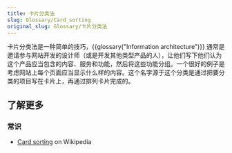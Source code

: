 ```yaml
---
title: 卡片分类法
slug: Glossary/Card_sorting
original_slug: Glossary/卡片分类法
---
```


卡片分类法是一种简单的技巧，{{glossary("Information architecture")}} 通常是邀请参与网站开发的设计师（或是开发其他类型产品的人），让他们写下他们认为这个产品应当包含的内容、服务和功能，然后将这些功能分组。一个很好的例子是考虑网站上每个页面应当显示什么样的内容。这个名字源于这个分类是通过把要分类的项目写在卡片上，再通过排列卡片完成的。

## 了解更多

### **常识**

- [Card sorting](https://zh.wikipedia.org/wiki/Card_sorting) on Wikipedia
